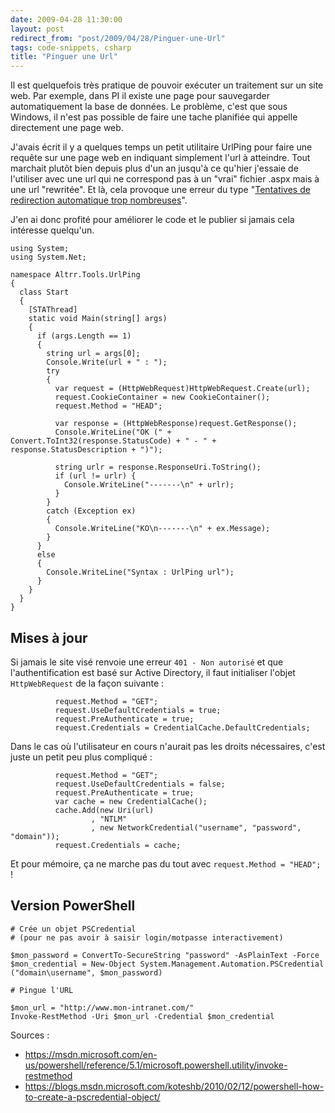```yaml
---
date: 2009-04-28 11:30:00
layout: post
redirect_from: "post/2009/04/28/Pinguer-une-Url"
tags: code-snippets, csharp
title: "Pinguer une Url"
---
```


Il est quelquefois très pratique de pouvoir exécuter un traitement sur un
site web. Par exemple, dans PI il existe une page pour sauvegarder
automatiquement la base de données. Le problème, c'est que sous Windows, il
n'est pas possible de faire une tache planifiée qui appelle directement une
page web.

J'avais écrit il y a quelques temps un petit utilitaire UrlPing pour faire
une requête sur une page web en indiquant simplement l'url à atteindre. Tout
marchait plutôt bien depuis plus d'un an jusqu'à ce qu'hier j'essaie de
l'utiliser avec une url qui ne correspond pas à un "vrai" fichier .aspx mais à
une url "rewritée". Et là, cela provoque une erreur du type "[Tentatives de redirection
automatique trop nombreuses](http://stackoverflow.com/questions/518181/too-many-automatic-redirections-were-attempted-error-message-when-using-a-httpweb)".

J'en ai donc profité pour améliorer le code et le publier si jamais cela
intéresse quelqu'un.

```
using System;
using System.Net;

namespace Altrr.Tools.UrlPing
{
  class Start
  {
    [STAThread]
    static void Main(string[] args)
    {
      if (args.Length == 1)
      {
        string url = args[0];
        Console.Write(url + " : ");
        try
        {
          var request = (HttpWebRequest)HttpWebRequest.Create(url);
          request.CookieContainer = new CookieContainer();
          request.Method = "HEAD";

          var response = (HttpWebResponse)request.GetResponse();
          Console.WriteLine("OK (" + Convert.ToInt32(response.StatusCode) + " - " + response.StatusDescription + ")");

          string urlr = response.ResponseUri.ToString();
          if (url != urlr) {
            Console.WriteLine("-------\n" + urlr);
          }
        }
        catch (Exception ex)
        {
          Console.WriteLine("KO\n-------\n" + ex.Message);
        }
      }
      else
      {
        Console.WriteLine("Syntax : UrlPing url");
      }
    }
  }
}
```

## Mises à jour

Si jamais le site visé renvoie une erreur `401 - Non autorisé` et que
l'authentification est basé sur Active Directory, il faut initialiser l'objet
`HttpWebRequest` de la façon suivante :

```
          request.Method = "GET";
          request.UseDefaultCredentials = true;
          request.PreAuthenticate = true;
          request.Credentials = CredentialCache.DefaultCredentials;
```

Dans le cas où l'utilisateur en cours n'aurait pas les droits nécessaires, c'est
juste un petit peu plus compliqué :

```
          request.Method = "GET";
          request.UseDefaultCredentials = false;
          request.PreAuthenticate = true;
          var cache = new CredentialCache();
          cache.Add(new Uri(url)
                  , "NTLM"
                  , new NetworkCredential("username", "password", "domain"));
          request.Credentials = cache;
```

Et pour mémoire, ça ne marche pas du tout avec `request.Method = "HEAD";` !

## Version PowerShell

```
# Crée un objet PSCredential
# (pour ne pas avoir à saisir login/motpasse interactivement)

$mon_password = ConvertTo-SecureString "password" -AsPlainText -Force
$mon_credential = New-Object System.Management.Automation.PSCredential ("domain\username", $mon_password)

# Pingue l'URL

$mon_url = "http://www.mon-intranet.com/"
Invoke-RestMethod -Uri $mon_url -Credential $mon_credential
```

Sources :

* <https://msdn.microsoft.com/en-us/powershell/reference/5.1/microsoft.powershell.utility/invoke-restmethod>
* <https://blogs.msdn.microsoft.com/koteshb/2010/02/12/powershell-how-to-create-a-pscredential-object/>
